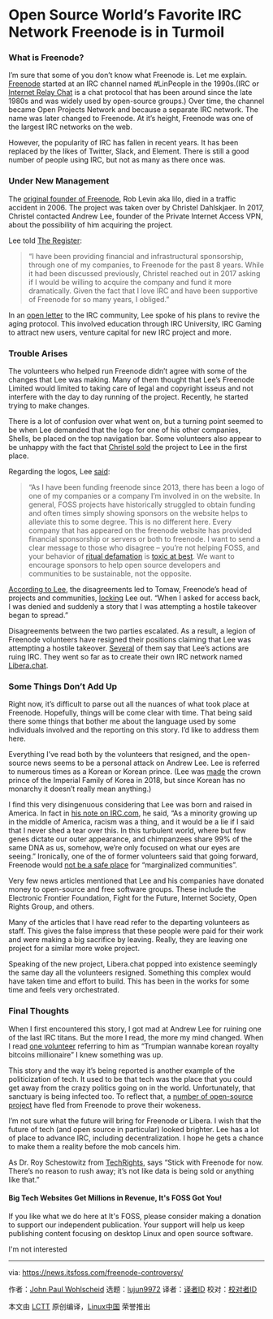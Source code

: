 [#]: subject: (Open Source World’s Favorite IRC Network Freenode is in Turmoil)
[#]: via: (https://news.itsfoss.com/freenode-controversy/)
[#]: author: (John Paul Wohlscheid https://news.itsfoss.com/author/john/)
[#]: collector: (lujun9972)
[#]: translator: ( )
[#]: reviewer: ( )
[#]: publisher: ( )
[#]: url: ( )

Open Source World’s Favorite IRC Network Freenode is in Turmoil
======

### What is Freenode?

I’m sure that some of you don’t know what Freenode is. Let me explain. [Freenode][1] started at an IRC channel named #LinPeople in the 1990s.(IRC or [Internet Relay Chat][2] is a chat protocol that has been around since the late 1980s and was widely used by open-source groups.) Over time, the channel became Open Projects Network and because a separate IRC network. The name was later changed to Freenode. At it’s height, Freenode was one of the largest IRC networks on the web.

However, the popularity of IRC has fallen in recent years. It has been replaced by the likes of Twitter, Slack, and Element. There is still a good number of people using IRC, but not as many as there once was.

### Under New Management

The [original founder of Freenode][3], Rob Levin aka lilo, died in a traffic accident in 2006. The project was taken over by Christel Dahlskjaer. In 2017, Christel contacted Andrew Lee, founder of the Private Internet Access VPN, about the possibility of him acquiring the project.

Lee told [The Register][3]:

> “I have been providing financial and infrastructural sponsorship, through one of my companies, to Freenode for the past 8 years. While it had been discussed previously, Christel reached out in 2017 asking if I would be willing to acquire the company and fund it more dramatically. Given the fact that I love IRC and have been supportive of Freenode for so many years, I obliged.”

In an [open letter][4] to the IRC community, Lee spoke of his plans to revive the aging protocol. This involved education through IRC University, IRC Gaming to attract new users, venture capital for new IRC project and more.

### Trouble Arises

The volunteers who helped run Freenode didn’t agree with some of the changes that Lee was making. Many of them thought that Lee’s Freenode Limited would limited to taking care of legal and copyright isseus and not interfere with the day to day running of the project. Recently, he started trying to make changes.

There is a lot of confusion over what went on, but a turning point seemed to be when Lee demanded that the logo for one of his other companies, Shells, be placed on the top navigation bar. Some volunteers also appear to be unhappy with the fact that [Christel sold][5] the project to Lee in the first place.

Regarding the logos, Lee [said][6]:

> “As I have been funding freenode since 2013, there has been a logo of one of my companies or a company I’m involved in on the website. In general, FOSS projects have historically struggled to obtain funding and often times simply showing sponsors on the website helps to alleviate this to some degree. This is no different here. Every company that has appeared on the freenode website has provided financial sponsorship or servers or both to freenode. I want to send a clear message to those who disagree – you’re not helping FOSS, and your behavior of [ritual defamation][7] is [toxic at best][8]. We want to encourage sponsors to help open source developers and communities to be sustainable, not the opposite.

[According to Lee][9], the disagreements led to Tomaw, Freenode’s head of projects and communities, [locking][6] Lee out. “When I asked for access back, I was denied and suddenly a story that I was attempting a hostile takeover began to spread.”

Disagreements between the two parties escalated. As a result, a legion of Freenode volunteers have resigned their positions claiming that Lee was attempting a hostile takeover. [Several][10] of them say that Lee’s actions are ruing IRC. They went so far as to create their own IRC network named [Libera.chat][11].

### Some Things Don’t Add Up

Right now, it’s difficult to parse out all the nuances of what took place at Freenode. Hopefully, things will be come clear with time. That being said there some things that bother me about the language used by some individuals involved and the reporting on this story. I’d like to address them here.

Everything I’ve read both by the volunteers that resigned, and the open-source news seems to be a personal attack on Andrew Lee. Lee is referred to numerous times as a Korean or Korean prince. (Lee was [made][12] the crown prince of the Imperial Family of Korea in 2018, but since Korean has no monarchy it doesn’t really mean anything.)

I find this very disingenuous considering that Lee was born and raised in America. In fact in [his note on IRC.com][4], he said, “As a minority growing up in the middle of America, racism was a thing, and it would be a lie if I said that I never shed a tear over this. In this turbulent world, where but few genes dictate our outer appearance, and chimpanzees share 99% of the same DNA as us, somehow, we’re only focused on what our eyes are seeing.” Ironically, one of the of former volunteers said that going forward, Freenode would [not be a safe place][13] for “marginalized communities”.

Very few news articles mentioned that Lee and his companies have donated money to open-source and free software groups. These include the Electronic Frontier Foundation, Fight for the Future, Internet Society, Open Rights Group, and others.

Many of the articles that I have read refer to the departing volunteers as staff. This gives the false impress that these people were paid for their work and were making a big sacrifice by leaving. Really, they are leaving one project for a similar more woke project.

Speaking of the new project, Libera.chat popped into existence seemingly the same day all the volunteers resigned. Something this complex would have taken time and effort to build. This has been in the works for some time and feels very orchestrated.

### Final Thoughts

When I first encountered this story, I got mad at Andrew Lee for ruining one of the last IRC titans. But the more I read, the more my mind changed. When I read [one volunteer][5] referring to him as “Trumpian wannabe korean royalty bitcoins millionaire” I knew something was up.

This story and the way it’s being reported is another example of the politicization of tech. It used to be that tech was the place that you could get away from the crazy politics going on in the world. Unfortunately, that sanctuary is being infected too. To reflect that, a [number of open-source project][14] have fled from Freenode to prove their wokeness.

I’m not sure what the future will bring for Freenode or Libera. I wish that the future of tech (and open source in particular) looked brighter. Lee has a lot of place to advance IRC, including decentralization. I hope he gets a chance to make them a reality before the mob cancels him.

As Dr. Roy Schestowitz from [TechRights][15], says “Stick with Freenode for now. There’s no reason to rush away; it’s not like data is being sold or anything like that.”

#### Big Tech Websites Get Millions in Revenue, It's FOSS Got You!

If you like what we do here at It's FOSS, please consider making a donation to support our independent publication. Your support will help us keep publishing content focusing on desktop Linux and open source software.

I'm not interested

--------------------------------------------------------------------------------

via: https://news.itsfoss.com/freenode-controversy/

作者：[John Paul Wohlscheid][a]
选题：[lujun9972][b]
译者：[译者ID](https://github.com/译者ID)
校对：[校对者ID](https://github.com/校对者ID)

本文由 [LCTT](https://github.com/LCTT/TranslateProject) 原创编译，[Linux中国](https://linux.cn/) 荣誉推出

[a]: https://news.itsfoss.com/author/john/
[b]: https://github.com/lujun9972
[1]: https://en.wikipedia.org/wiki/Freenode
[2]: https://en.wikipedia.org/wiki/Internet_Relay_Chat
[3]: https://www.theregister.com/2021/05/19/freenode_staff_resigns/
[4]: https://www.irc.com/lets-take-irc-further
[5]: https://blog.bofh.it/debian/id_461
[6]: https://freenode.net/news/freenode-is-foss
[7]: http://techrights.org/2021/04/29/ritual-defamation/
[8]: http://paulgraham.com/fn.html
[9]: https://gist.github.com/realrasengan/88549ec34ee32d01629354e4075d2d48
[10]: https://ariadne.space/2021/05/20/the-whole-freenode-kerfluffle/
[11]: https://libera.chat/
[12]: https://www.prnewswire.com/news-releases/andrew-lee-named-new-korean-crown-prince-300731986.html
[13]: https://gist.github.com/joepie91/df80d8d36cd9d1bde46ba018af497409
[14]: https://www.phoronix.com/scan.php?page=news_item&px=Free-Software-Exits-Freenode
[15]: http://techrights.org/2021/05/20/freenode-users/
